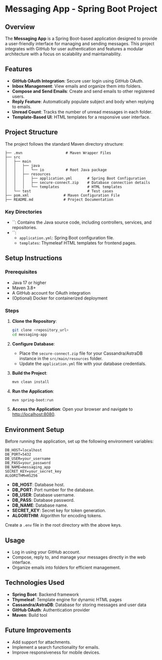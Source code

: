 # Messaging App - Spring Boot Project

## Overview

The **Messaging App** is a Spring Boot-based application designed to provide a user-friendly interface for managing and sending messages. This project integrates with GitHub for user authentication and features a modular architecture with a focus on scalability and maintainability.

## Features

- **GitHub OAuth Integration**: Secure user login using GitHub OAuth.
- **Inbox Management**: View emails and organize them into folders.
- **Compose and Send Emails**: Create and send emails to other registered users.
- **Reply Feature**: Automatically populate subject and body when replying to emails.
- **Unread Count**: Tracks the number of unread messages in each folder.
- **Template-Based UI**: HTML templates for a responsive user interface.

## Project Structure

The project follows the standard Maven directory structure:

```
├── .mvn                    # Maven Wrapper Files
├── src
│   ├── main
│   │   ├── java
│   │   │   └── io          # Root Java package
│   │   ├── resources
│   │   │   ├── application.yml       # Spring Boot Configuration
│   │   │   ├── secure-connect.zip    # Database connection details
│   │   │   └── templates             # HTML templates
│   └── test                          # Test cases
├── pom.xml                # Maven Configuration File
├── README.md              # Project Documentation
```

### Key Directories

- ``: Contains the Java source code, including controllers, services, and repositories.
- ``:
  - `application.yml`: Spring Boot configuration file.
  - `templates`: Thymeleaf HTML templates for frontend pages.

## Setup Instructions

### Prerequisites

- Java 17 or higher
- Maven 3.8+
- A GitHub account for OAuth integration
- (Optional) Docker for containerized deployment

### Steps

1. **Clone the Repository**:

   ```bash
   git clone <repository_url>
   cd messaging-app
   ```

2. **Configure Database**:

   - Place the `secure-connect.zip` file for your Cassandra/AstraDB instance in the `src/main/resources` folder.
   - Update the `application.yml` file with your database credentials.

3. **Build the Project**:

   ```bash
   mvn clean install
   ```

4. **Run the Application**:

   ```bash
   mvn spring-boot:run
   ```

5. **Access the Application**: Open your browser and navigate to [http://localhost:8080](http://localhost:8080).

## Environment Setup

Before running the application, set up the following environment variables:

```properties
DB_HOST=localhost
DB_PORT=5432
DB_USER=your_username
DB_PASS=your_password
DB_NAME=messaging_app
SECRET_KEY=your_secret_key
ALGORITHM=HS256
```

- **DB_HOST**: Database host.
- **DB_PORT**: Port number for the database.
- **DB_USER**: Database username.
- **DB_PASS**: Database password.
- **DB_NAME**: Database name.
- **SECRET_KEY**: Secret key for token generation.
- **ALGORITHM**: Algorithm for encoding tokens.

Create a `.env` file in the root directory with the above keys.

## Usage

- Log in using your GitHub account.
- Compose, reply to, and manage your messages directly in the web interface.
- Organize emails into folders for efficient management.

## Technologies Used

- **Spring Boot**: Backend framework
- **Thymeleaf**: Template engine for dynamic HTML pages
- **Cassandra/AstraDB**: Database for storing messages and user data
- **GitHub OAuth**: Authentication provider
- **Maven**: Build tool

## Future Improvements

- Add support for attachments.
- Implement a search functionality for emails.
- Improve responsiveness for mobile devices.


